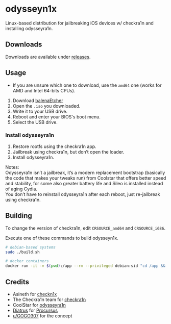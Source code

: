 # odysseyn1x

Linux-based distribution for jailbreaking iOS devices w/ checkra1n and installing odysseyra1n.

## Downloads

Downloads are available under [releases](https://github.com/raspberryenvoie/odysseyn1x/releases).

## Usage

* If you are unsure which one to download, use the ``amd64`` one (works for AMD and Intel 64-bits CPUs).
1. Download [balenaEtcher](https://www.balena.io/etcher/)
2. Open the ``.iso`` you downloaded.
3. Write it to your USB drive.
4. Reboot and enter your BIOS's boot menu.
5. Select the USB drive.

### Install odysseyra1n
1. Restore rootfs using the checkra1n app.
2. Jailbreak using checkra1n, but don’t open the loader.
3. Install odysseyra1n.

Notes:\
Odysseyra1n isn’t a jailbreak, it’s a modern replacement bootstrap (basically the code that makes your tweaks run) from Coolstar that offers better speed and stability, for some also greater battery life and Sileo is installed instead of aging Cydia.\
You don’t have to reinstall odysseyra1n after each reboot, just re-jailbreak using checkra1n.

## Building

To change the version of checkra1n, edit ``CRSOURCE_amd64`` and ``CRSOURCE_i686``.

Execute one of these commands to build odysseyn1x.
```sh
# debian-based systems
sudo ./build.sh

# docker containers
docker run -it -v $(pwd):/app --rm --privileged debian:sid "cd /app && /app/build.sh"
```
## Credits
- Asineth for [checkn1x](https://github.com/asineth/checkn1x)
- The Checkra1n team for [checkra1n](https://checkra.in)
- CoolStar for [odysseyra1n](https://github.com/coolstar/Odyssey-bootstrap)
- [Diatrus](https://github.com/Diatrus) for [Procursus](https://github.com/ProcursusTeam/Procursus)
- [u/GOGO307](https://www.reddit.com/user/GOGO307/) for the concept
